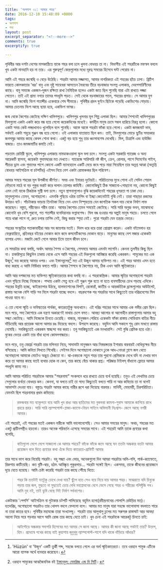 ```yaml
---
title: 'অপলাপ ০১: আমার শহর'
date: 2016-12-10 15:48:09 +0000
tags:
- অপলাপ
- গদ্য
layout: post
excerpt_separator: "<!--more-->"
comments: true
excerptify: true

---
```

পৃথিবীর আর দশটা দেশের মাপকাঠিতে যাকে শহর বলা চলে খুলনা বোধহয় তা না। বিভাগীয় এই শহরটিকে মফস্বল বললে খুব একটা মানহানি হয় না তার। এর গুরুত্বপূর্ণ কেন্দ্রগুলোর মধ্যে দূরত্ব সময়ের হিসেবে ঘন্টা পেরোয় না।

আমি এই শহরে জন্মেছি ও বেড়ে উঠেছি। শহরটা আমার মজ্জাগত, আমার নাগরিকতা এই শহরের ছাঁচে ঢালা। ব্রিটিশ ভারতে কোলকাতার 'ভদ্র' বাবু এবং দুষ্টু সাহেবরা আসতেন ভৈরবের তীরে বড়বাজার সংলগ্ন এলাকায়, দেহপসারিণীদের কাছে। বাবু সমাজে একজন-দুজন রক্ষিতা রাখা নৈমিত্তিক হলেও একটা জাত ছিল শুনেছি যারা এটা রাখতে লজ্জা পেতেন। তাই এই গ্রাম্য নগরে তাদের পদধূলি পড়ত। সেই থেকে বড়বাজারের পত্তন, শহরের প্রসার। সে আমার যুগ না। আমি জন্মেছি বিংশ শতাব্দীর একেবারে শেষ সীমান্তে। পৃথিবীর প্রবল ঘুর্ণনে ছিটকে পড়েছি একবিংশের গোড়ায়। আমার চেতনায় বিংশ আছে ছায়া হয়ে, একবিংশ ভাস্বর।
<!--more-->
জন্ম থেকে কৈশোর কেটেছে দক্ষিণ খালিশপুরে। খালিশপুর খুলনার মূল শিল্প এলাকা ছিল। আমার শৈশবেই খালিশপুরের মিলগুলো একটা একটা করে বন্ধ হয়ে গেলো কয়েকদিনের মধ্যেই। কর্মহীন মানুষ ক্রমে সম্বল হারিয়ে নিরন্ন হলো। কোনো একটা সময় কেউ লঙ্গরখানাও খুলেছিল বলে শুনেছি। আস্তে আস্তে শহরটা ফাঁকা হয়ে গেলো। একটা জমজমাট ভাব, সর্বদাই একটা শহুরে গুঞ্জন বন্ধ হয়ে গেলো। ওই এলাকায় যাতায়াত ছিল কম। তাই, মিলগুলোর মোড়ে ছুটির সময়কার জনসমুদ্র আমার কাছে কেবল শোনা কথা। একটু বড় হয়ে শুধু তার ধ্বংসাবশেষ দেখেছি। মিল, চিত্রালি এবং হাউজিং বাজার। তাও জমজমাটির কমতি নেই।

পড়তাম রোটারী স্কুলে, খালিশপুর এলাকায় নামডাকওয়ালা স্কুল বলা চলে। সংলগ্ন একটা সরকারি গ্যারেজ ও অন্য আরেকটি স্থাপনা, কয়েকটা গুদামঘরের মত দেখতে। গ্যারেজে সারিসারি নষ্ট জীপ, ক্রেন, রোলার, পাশে সিমেন্টের পাইপ, পীচের ড্রাম এবং গুদামের পাশে কোনো একটি ম্যানহোলে একটি মেয়ে কবে পড়ে মারা গিয়েছিল তার অতৃপ্ত আত্মা (অতৃপ্তি বোধহয় আইসক্রিম বা চটপটির) এইসব নিয়ে বেশ একটা রোমাঞ্চকর ছিল পরিবেশ।

আমার সময়ে শহরের মূল উপজীব্য জীর্ণতা। সময় এবং ইমারত দুটোরই। পরিচিতদের মুখে শোনা এই সেদিন শেয়াল দৌড়নো মাঠে বা বড় পুকুর ভরাট করে দালান তোলার কাহিনী। কোনোকিছুই ঠিক সাজানো-গোছানো নয়, কোনো কিছুই এমন নেই যাকে ঠিকঠাক সুশ্রী বলা চলে। নতুন স্থাপনাগুলোও বুঝি কয়েকদিনেই শহরের ধূসরতা গা ঢাকা দেয়। মানুষগুলোও তেমন, অগোছালো। এমনকি গুছিয়ে ওঠার তাগিদ বা ইচ্ছা কোনোটাই বুঝি নেই। তারা গাছাড়া রকমের উদারও বটে। পাঁচটাকার ভাড়ায় তিনটাকা নিয়ে নেন এমন নিস্পৃহতায় যেন জাগতিক সকল দায় থেকে নির্বাণ লাভ করেছেন। বস্তুত, গরীবেরও গরীব তারা। আমার কৈশোর তেমন সময়েই কেটেছে। সারি সারি অনুচ্চ ভবন, মাঝেমধ্যে কোনোটা খুব বেশি পুরনো, গত শতাব্দীর বনেদিয়ানার ভগ্নাবশেষ। মিল বন্ধ হওয়ার পর অল্পই মানুষ শহরে। চলতে গেলে গায়ে ধাক্কা লাগে না, দ্রুত চলার তাগিদ নেই, কিছু করার স্পৃহা নেই। পুরো শহরটা যেন তন্দ্রার ভেতর।

শহরের সংস্কৃতির পতাকাবাহীরা আর সব জায়গার মতই। দিবস ধরে ধরে তারা প্রোগ্রাম করেন। একটা বইমেলাও হয় ফেব্রুয়ারিতে, প্রতিবছর বইয়ের দোকান কমে কমে কসমেটিকসের দোকান বাড়ে। মানুষের কাছে বেশ মজার একেকটা ব্যাপার এসব। মজাটা কেটে গেলে আবার ঢিমে তালে জীবন চলে।

যে সময়টার কথা বলছি, অর্থাৎ আমার শৈশব ও কৈশোর, সেসময়ে আমার এমনটা লাগেনি। কেননা তুলনীয় কিছু ছিল না। চাকরিসূত্রে কিছুদিন ঢাকায় থেকে এসে আমি শহরের এই দিকগুলো আবিষ্কার করেছি একরকম। পামুকের মত এক উজুন[^1] ভর করেছে আমার ওপর। এবং ইস্তানবুলের[^2] মত এই উজুন আমার ব্যক্তিগত নয়। এই শহর আমায় এমন হতে বাধ্য করছে এ আমি নির্দ্বিধায় বলতে পারি। আমার শৈশবে বা কৈশোরে নয়, ঠিক এখন আমি স্মৃতিকাতর।

আমি আর দশজনের মত ব্যক্তিগত স্মৃতিকাতরতার কথা বলছি না। এ শহরকেন্দ্রিক। আমার স্মৃতির অগোছালো শহরটা এখন গুছিয়ে নিচ্ছে নিজেকে। পদ্মায় একটা সেতু হবে এই গুঞ্জন শুরু হতে না হতে ব্যবসায়ীদের চোখ পড়ছে এদিকে। শহরের উন্নতি হচ্ছে, স্কাইস্ক্র্যাপার উঠছে, হালফ্যাশানের বিপণি, রেস্তোরাঁ, জাতীয় ও আন্তর্জাতিক ব্র্যান্ডগুলোর আউটলেট, রাস্তায় অনেক বেশি গাড়ি সব মিলে শহরটা যাচ্ছে বদলে। বছরদশেক পর শহরটার সাথে কিছুতেই তার দরিদ্রবেশের মিল পাওয়া যাবে না।

এ তো গেলো স্মৃতি ও ভবিষ্যতের পার্থক্য, কাতরতাটুকু অন্যখানে। এই দরিদ্র শহরের সাথে আমার এক গভীর প্রেম ছিল। মনে পড়ে, সদ্য কৈশোরে এক যন্ত্রণা অকারণেই মাথায় চেপে বসত। আবছা আলোর বা আলোহীন রাস্তাগুলোয় আমার বহু সন্ধ্যা কেটেছে। আমি নিজেকে চিনতে চেয়েছি। বাজার, মানুষজন পেরিয়ে একেকটা ফাঁকা রাস্তায় সোডিয়াম বাতির নীচে দাঁড়িয়েছি আর প্রতারক আলো আমার রঙ দিয়েছে বদলে। উপহাস করেছে। বহুদিন আমি সকালে শুধু রোদ মাখতে রাস্তায় নেমেছি। সবকিছুতেই একরকম স্বাচ্ছন্দ্য ভর করত। তবু সবকিছুতেই এক মনখারাপি। সেই বুঝি প্রেমিক হয়ে ওঠা। বুকের ভেতর একটা তার বাঁধা হলো কোমলগান্ধারে।

মনে পড়ে, তবু স্নেহার্দ্র শহরটা তার মলিনতা নিয়ে, সাদামাটা মানুষজন আর নিস্তরঙ্গতার ইশারায় বারবারই বোধিবৃক্ষের নীচে বসিয়েছে। আমি কবিতা লিখতে শিখেছি। সেইসব দিনে অগোছালো দোকানে ঢুকে আধ-নোংরা গ্লাসে জল খেতে অগোছালো আমাকে মোটেও অদ্ভুত ঠেকতো না। ঝা-চকচকে নতুন শহর তার পুরনো প্রেমিককে দেখে যদি না দেখার ভান করে তা আমার কাছে যতই ব্যথার হোক না কেন, তার কাছে বেঁচে থাকার প্রশ্ন। পরিষ্কার টাইলস্ বাঁধানো ফ্লোরে আমার পদধূলি কাম্য নয়।

আমি আমার পরিচিত শহরটাকে আমার "শহরনামা" সংকলনে ধরে রাখতে চেয়ে ব্যর্থ হয়েছি। তবুও এই লেখাটার চেয়ে সেগুলোর ব্যর্থতা বোধহয় কম। কেননা, যা বলতে চাই তা গদ্যে কিছুতেই বলতে পারি না আর কবিতায় তা না বলেই আভাসটা দেওয়া যায়। বস্তুতঃ শহরটা আমার কাছে নারীর রূপে ধরা দিয়েছে বারবার। মানিনী, মোহময়ী, চিরপরিচিতা। যেমনটা ছিল শহরনামার প্রথম কবিতায়:

> রক্তজবার মত ব্যাকুলতা বয়ে
আমি খুব রাঙা আর
ছাতিমের মত
বুকভরা কামনা-সুবাস
আমাকে জাগিয়ে রাখে প্রহরে প্রহর।
সারি সারি ল্যাম্পপোস্ট-প্লাজা-ক্যাফে-নিয়ন সাইনে
অভিমানী নিঃশ্বাস-
জেগে আছে নগরী আমার।

এই শহরেই, এই শহরের মতই একজন নারীকে আমি ভালোবেসেছি। সেও আমার সময়ের মানুষ। অথচ, শহরের মত একটু প্রাচীনপন্থীও হয়তবা। তারও অনেক পরিবর্তন এসেছে সময়ের সাথে। এই শহরেই আমি তাকে প্রণয়ের কথা বলেছি,

> বাতিগুলো মেপে মেপে
সাজালো কে আমার শহরে?
ফাঁকে ফাঁকে জমে আছে ঘন
ততটা অন্ধকার
যতটা আমার প্রয়োজন
বলে দিতে প্রণয়ের কথা
এঁকে দিতে কাতরতা-গ্রাফিটি আমার

তার সাথে ভাগ করে নিয়েছি শহরটা। বহু সন্ধ্যা এবং ভোর, অনেকগুলো দিন আমরা শহরটার অলি-গলি, পার্ক-ক্যাফেতে, রিকশায় কাটিয়েছি। কত বৃষ্টি-ঝড়, হঠাৎ আবিষ্কৃত পুকুরপাড়... শহরটা সঙ্গেই ছিল। একসময়, তাকে জীবনের প্রয়োজনে দূরে যেতে হয়েছে। আমি চেষ্টা করেছি শহরটা তার কাছে পৌঁছে দিতে:

> শহর কি ততটাই যতটুকু চোখে দেখা যায়?
ছুঁলে হাত
সেও বয়ে নিয়ে যায় আমার শহর।
মাঝরাতে যদি
চিবুকে গড়ায় তার জল,
মুছতে না মুছতেই চেয়ে দেখি
মহাপ্লাবনের বেগে ভেসে গেছে
শহর ও শরীরের গলিঘুঁজি পথ।
আমি নুহ নই, তাই ডুবি
বেছে নিই নির্বাণ সর্বনাশের।

একটাকার 'পেপসি' আইসক্রিম বা দুটাকার চটপটি পালিয়েছে বহুদিন হলো‌(রবীন্দ্রনাথের গোলাপি রেউড়ির মত)। হতদরিদ্র, অগোছালো শহরটাও তার খোলস বদলে ফেললো বলে। আমার মত মানুষ যারা সহজে ভালোবাসা বদলাতে পারে না তারা কাতর হবে। পৃথিবীর মহাযজ্ঞে তারা সংখ্যালঘু। শহরটা তার আলুথালু চুলের মত সরুসরু রাস্তাঘাট আর আবছা আলো নিয়ে সরে পড়বার আগে আমি রোজ তার কাছে যেতে চাই। খুব চেনা এই শহরটাকে আরেকটু চিনতে চাই:

> আটপৌরে অন্ধকার সদাগরি হিসেবের মত
আমার সে জানা আছে।
আমার কী জানা আছে সবটাই তার?
উত্তাপ, হিম।
প্রদোষে পথের কাছে যাই
কুয়াশায় জুবুথুবু ল্যাম্পপোস্ট-পাশে
যদি থাকে দাঁড়িয়ে আঁধার?

[^1]: 'Hüzün' বা 'উজুন' একটি তুর্কী শব্দ, সহজে বলতে গেলে এর অর্থ স্মৃতিকাতরতা। তবে ওরহান পামুক এটিকে আরো ব্যাপক অর্থে ব্যবহার করেছেন।

[^2]: ওরহান পামুকের আত্মজৈবনিক বই [ইস্তানবুল: মেমরিজ এন্ড দি সিটি](https://www.goodreads.com/book/show/11690.Istanbul)।